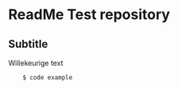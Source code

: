 ReadMe Test repository
======================

Subtitle
--------
Willekeurige text

```
    $ code example
```